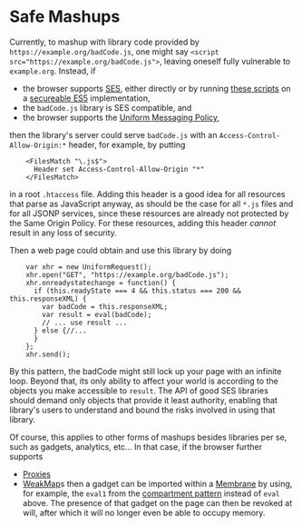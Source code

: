 # Safe Mashups #

Currently, to mashup with library code provided by `https://example.org/badCode.js`, one might say `<script src="https://example.org/badCode.js">`, leaving oneself fully vulnerable to `example.org`. Instead, if
  * the browser supports [SES](SecureEcmaScript.md), either directly or by running [these scripts](http://code.google.com/p/google-caja/source/browse/trunk/src/com/google/caja/ses/) on a [secureable ES5](SecureableES5.md) implementation,
  * the `badCode.js` library is SES compatible, and
  * the browser supports the [Uniform Messaging Policy](http://dev.w3.org/2006/waf/UMP/),

then the library's server could serve `badCode.js` with an `Access-Control-Allow-Origin:*` header, for example, by putting

```
    <FilesMatch "\.js$">
      Header set Access-Control-Allow-Origin "*"
    </FilesMatch>
```

in a root `.htaccess` file. Adding this header is a good idea for all resources that parse as JavaScript anyway, as should be the case for all `*.js` files and for all JSONP services, since these resources are already not protected by the Same Origin Policy. For these resources, adding this header _cannot_ result in any loss of security.

Then a web page could obtain and use this library by doing

```
    var xhr = new UniformRequest();
    xhr.open("GET", "https://example.org/badCode.js");
    xhr.onreadystatechange = function() {
      if (this.readyState === 4 && this.status === 200 && this.responseXML) {
        var badCode = this.responseXML;
        var result = eval(badCode);
        // ... use result ...
      } else {//...
      }
    };
    xhr.send();
```

By this pattern, the badCode might still lock up your page with an infinite loop. Beyond that, its only ability to affect your world is according to the objects you make accessible to `result`. The API of good SES libraries should demand only objects that provide it least authority, enabling that library's users to understand and bound the risks involved in using that library.

Of course, this applies to other forms of mashups besides libraries per se, such as gadgets, analytics, etc... In that case, if the browser further supports
  * [Proxies](http://wiki.ecmascript.org/doku.php?id=harmony:proxies)
  * [WeakMap](http://wiki.ecmascript.org/doku.php?id=harmony:weak_maps)s
then a gadget can be imported within a [Membrane](http://code.google.com/p/es-lab/source/browse/trunk/src/membrane.js) by using, for example, the `eval1` from the [compartment pattern](http://code.google.com/p/es-lab/) instead of `eval` above. The presence of that gadget on the page can then be revoked at will, after which it will no longer even be able to occupy memory.